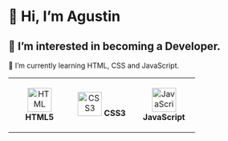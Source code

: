 <h1>👋 Hi, I’m Agustin</h1>
<h2>👀 I’m interested in becoming a Developer.</h2>
 <p>🌱 I’m currently learning HTML, CSS and JavaScript.</p>

<table>
  <tr>
    <td align="center" height="108" width="108">
      <img
        src="https://cdn.jsdelivr.net/gh/devicons/devicon/icons/html5/html5-plain.svg"
        width="48"
        height="48"
        alt="HTML"
      />
      <strong>HTML5</strong>
    </td>
    <td align="center" height="108" width="108">
      <img
        src="https://cdn.jsdelivr.net/gh/devicons/devicon/icons/css3/css3-plain.svg"
        width="48"
        height="48"
        alt="CSS3"
      />
      <strong>CSS3</strong>
    </td>
    <td align="center" height="108" width="108">
     <a href="https://developer.mozilla.org/es/docs/Web/JavaScript">
      <img
        src="https://cdn.jsdelivr.net/gh/devicons/devicon/icons/javascript/javascript-plain.svg"
        width="48"
        height="48"
        alt="JavaScript"
      />
      </a>
      <strong>JavaScript</strong>
    </td>
  </tr>
</table>
